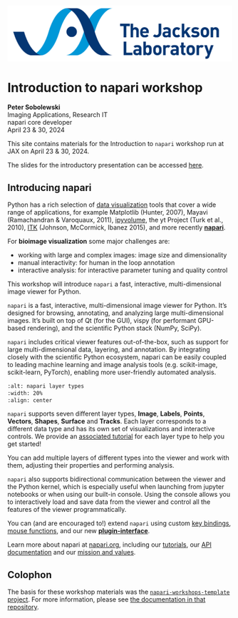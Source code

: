 ![JAX logo](./resources/JAX_logo_rgb_transparentback.png)

# Introduction to napari workshop
**Peter Sobolewski**   
Imaging Applications, Research IT  
napari core developer  
April 23 & 30, 2024  

This site contains materials for the Introduction to `napari` workshop
run at JAX on April 23 & 30, 2024.

The slides for the introductory presentation can be accessed [here](https://psobolewskiphd.github.io/intro-napari-slides/).

## Introducing napari 

Python has a rich selection of [data visualization](https://pyviz.org/index.html) tools that cover a wide range of applications, for example Matplotlib (Hunter, 2007), Mayavi (Ramachandran & Varoquaux, 2011), [ipyvolume](https://github.com/maartenbreddels/ipyvolume/), the yt Project (Turk et al., 2010), [ITK](https://itk.org/) (Johnson, McCormick, Ibanez 2015), and more recently **[napari](http://napari.org)**.

For **bioimage visualization** some major challenges are: 
- working with large and complex images: image size and dimensionality
- manual interactivity: for human in the loop annotation
- interactive analysis: for interactive parameter tuning and quality control

This workshop will introduce `napari` a fast, interactive, multi-dimensional image viewer for Python.

`napari` is a fast, interactive, multi-dimensional image viewer for Python. It’s designed for browsing, annotating, and analyzing large multi-dimensional images. It’s built on top of Qt (for the GUI), vispy (for performant GPU-based rendering), and the scientific Python stack (NumPy, SciPy).

`napari` includes critical viewer features out-of-the-box, such as support for large multi-dimensional data, layering, and annotation. By integrating closely with the scientific Python ecosystem, napari can be easily coupled to leading machine learning and image analysis tools (e.g. scikit-image, scikit-learn, PyTorch), enabling more user-friendly automated analysis.

```{image} resources/napari-layer-types.png
:alt: napari layer types
:width: 20%
:align: center
```

`napari` supports seven different layer types, **Image**, **Labels**, **Points**, **Vectors**, **Shapes**, **Surface** and **Tracks**. Each layer corresponds to a different data type and has its own set of visualizations and interactive controls. We provide an [associated tutorial](https://napari.org/stable/howtos/layers/index.html) for each layer type to help you get started! 

You can add multiple layers of different types into the viewer and work with them, adjusting their properties and performing analysis.

`napari` also supports bidirectional communication between the viewer and the Python kernel, which is especially useful when launching from jupyter notebooks or when using our built-in console. Using the console allows you to interactively load and save data from the viewer and control all the features of the viewer programmatically.

You can (and are encouraged to!) extend `napari` using custom [key bindings](https://napari.org/stable/howtos/connecting_events.html#listening-for-keypress-events), [mouse functions](https://napari.org/stable/howtos/connecting_events.html#listening-for-mouse-events), and our new [**plugin-interface**](https://napari.org/stable/plugins/index.html).

Learn more about napari at [napari.org](https://napari.org/), including our [tutorials](https://napari.org/stable/usage.html), our [API documentation](https://napari.org/stable/api/index.html) and our [mission and values](https://napari.org/stable/community/mission_and_values.html).



## Colophon

The basis for these workshop materials was the [`napari-workshops-template` project](https://github.com/napari/napari-workshop-template). For more information, please see [the documentation in that repository](https://napari.org/napari-workshop-template/docs/build_your_workshop.html).
